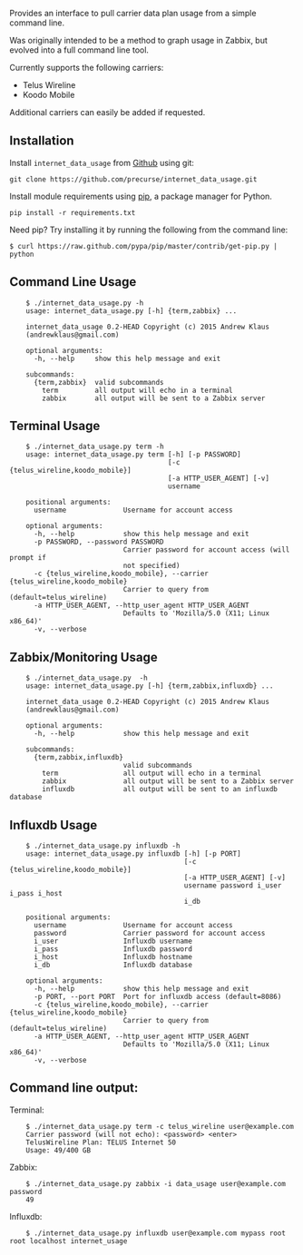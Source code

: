 Provides an interface to pull carrier data plan usage from a simple command line.

Was originally intended to be a method to graph usage in Zabbix, but evolved into a full command line tool.

Currently supports the following carriers:
- Telus Wireline
- Koodo Mobile

Additional carriers can easily be added if requested.

Installation
------
Install `internet_data_usage` from [Github](http://www.github.com) using git:

    git clone https://github.com/precurse/internet_data_usage.git

Install module requirements using [pip](http://www.pip-installer.org/en/latest/), a
package manager for Python.

    pip install -r requirements.txt

Need pip? Try installing it by running the following from the command
line:

    $ curl https://raw.github.com/pypa/pip/master/contrib/get-pip.py | python


Command Line Usage
------

        $ ./internet_data_usage.py -h
        usage: internet_data_usage.py [-h] {term,zabbix} ...

        internet_data_usage 0.2-HEAD Copyright (c) 2015 Andrew Klaus
        (andrewklaus@gmail.com)

        optional arguments:
          -h, --help     show this help message and exit

        subcommands:
          {term,zabbix}  valid subcommands
            term         all output will echo in a terminal
            zabbix       all output will be sent to a Zabbix server


Terminal Usage
------

        $ ./internet_data_usage.py term -h
        usage: internet_data_usage.py term [-h] [-p PASSWORD]
                                           [-c {telus_wireline,koodo_mobile}]
                                           [-a HTTP_USER_AGENT] [-v]
                                           username

        positional arguments:
          username              Username for account access

        optional arguments:
          -h, --help            show this help message and exit
          -p PASSWORD, --password PASSWORD
                                Carrier password for account access (will prompt if
                                not specified)
          -c {telus_wireline,koodo_mobile}, --carrier {telus_wireline,koodo_mobile}
                                Carrier to query from (default=telus_wireline)
          -a HTTP_USER_AGENT, --http_user_agent HTTP_USER_AGENT
                                Defaults to 'Mozilla/5.0 (X11; Linux x86_64)'
          -v, --verbose


Zabbix/Monitoring Usage
------

        $ ./internet_data_usage.py  -h
        usage: internet_data_usage.py [-h] {term,zabbix,influxdb} ...

        internet_data_usage 0.2-HEAD Copyright (c) 2015 Andrew Klaus
        (andrewklaus@gmail.com)

        optional arguments:
          -h, --help            show this help message and exit

        subcommands:
          {term,zabbix,influxdb}
                                valid subcommands
            term                all output will echo in a terminal
            zabbix              all output will be sent to a Zabbix server
            influxdb            all output will be sent to an influxdb database


Influxdb Usage
------

        $ ./internet_data_usage.py influxdb -h
        usage: internet_data_usage.py influxdb [-h] [-p PORT]
                                               [-c {telus_wireline,koodo_mobile}]
                                               [-a HTTP_USER_AGENT] [-v]
                                               username password i_user i_pass i_host
                                               i_db

        positional arguments:
          username              Username for account access
          password              Carrier password for account access
          i_user                Influxdb username
          i_pass                Influxdb password
          i_host                Influxdb hostname
          i_db                  Influxdb database

        optional arguments:
          -h, --help            show this help message and exit
          -p PORT, --port PORT  Port for influxdb access (default=8086)
          -c {telus_wireline,koodo_mobile}, --carrier {telus_wireline,koodo_mobile}
                                Carrier to query from (default=telus_wireline)
          -a HTTP_USER_AGENT, --http_user_agent HTTP_USER_AGENT
                                Defaults to 'Mozilla/5.0 (X11; Linux x86_64)'
          -v, --verbose


Command line output:
------

Terminal:

        $ ./internet_data_usage.py term -c telus_wireline user@example.com
        Carrier password (will not echo): <password> <enter>
        TelusWireline Plan: TELUS Internet 50
        Usage: 49/400 GB

Zabbix:

        $ ./internet_data_usage.py zabbix -i data_usage user@example.com password
        49

Influxdb:

        $ ./internet_data_usage.py influxdb user@example.com mypass root root localhost internet_usage

